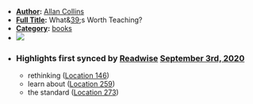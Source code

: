 - **[Author](<Author.md>):** [Allan Collins](<Allan Collins.md>)
- **[Full Title](<Full Title.md>):** What&[39](<39.md>);s Worth Teaching?
- **[Category](<Category.md>):** [books](<books.md>)
- ![](https://images-na.ssl-images-amazon.com/images/I/51%2BvhGqfaBL._SL400_.jpg)
- ### Highlights first synced by [Readwise](<Readwise.md>) [September 3rd, 2020](<September 3rd, 2020.md>)
    - rethinking ([Location 146](https://readwise.io/to_kindle?action=open&asin=B0722KSRVF&location=146))
    - learn about ([Location 259](https://readwise.io/to_kindle?action=open&asin=B0722KSRVF&location=259))
    - the standard ([Location 273](https://readwise.io/to_kindle?action=open&asin=B0722KSRVF&location=273))
